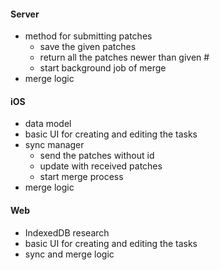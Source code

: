 #### Server
* method for submitting patches
	- save the given patches
	- return all the patches newer than given #
	- start background job of merge
* merge logic

#### iOS
* data model
* basic UI for creating and editing the tasks
* sync manager
	- send the patches without id
	- update with received patches
	- start merge process
* merge logic

#### Web
* IndexedDB research
* basic UI for creating and editing the tasks
* sync and merge logic